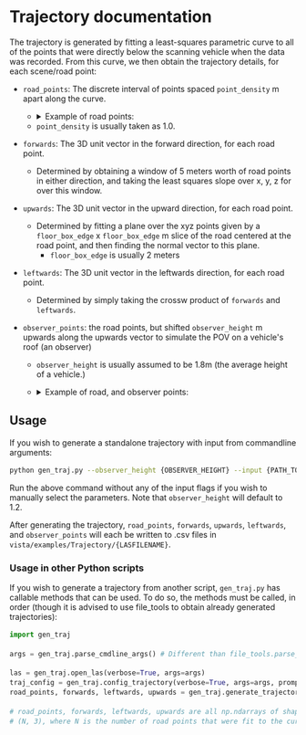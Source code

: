 # Trajectory documentation

The trajectory is generated by fitting a least-squares parametric curve to all of the points that were directly below the scanning vehicle when the data was recorded.
From this curve, we then obtain the trajectory details, for each scene/road point:

- ``road_points``: The discrete interval of points spaced ``point_density`` m apart along the curve.
  - <details><summary>Example of road points:</summary>

    ![Road points](images/road_points_example.png)
  </details>

  - ``point_density`` is usually taken as 1.0.
- ``forwards``: The 3D unit vector in the forward direction, for each road point.
  - Determined by obtaining a window of 5 meters worth of road points in either direction, and taking the least squares slope over x, y, z for over this window.
- ``upwards``: The 3D unit vector in the upward direction, for each road point.
  - Determined by fitting a plane over the xyz points given by a ``floor_box_edge`` x ``floor_box_edge`` m slice of the road centered at the road point, and then finding the normal vector to this plane.
    - ``floor_box_edge`` is usually 2 meters
- ``leftwards``: The 3D unit vector in the leftwards direction, for each road point.
  - Determined by simply taking the crossw product of ``forwards`` and ``leftwards``.
- ``observer_points``: the road points, but shifted ``observer_height`` m upwards along the upwards vector to simulate the POV on a vehicle's roof (an observer)
  - ``observer_height`` is usually assumed to be 1.8m (the average height of a vehicle.)
  - <details><summary>Example of road, and observer points:</summary>

    ![Road and observer points](images/road_and_observer_points_example.png)

  </details>

## Usage

If you wish to generate a standalone trajectory with input from commandline arguments:

```bash
python gen_traj.py --observer_height {OBSERVER_HEIGHT} --input {PATH_TO_LAS}
```

Run the above command without any of the input flags if you wish to manually select the parameters. Note that ``observer_height`` will default to 1.2.

After generating the trajectory, ``road_points``, ``forwards``, ``upwards``, ``leftwards``, and ``observer_points`` will each be written to .csv files in ``vista/examples/Trajectory/{LASFILENAME}``.

### Usage in other Python scripts

If you wish to generate a trajectory from another script, ``gen_traj.py`` has callable methods that can be used. To do so, the methods must be called, in order (though it is advised to use file_tools to obtain already generated trajectories):

```python
import gen_traj

args = gen_traj.parse_cmdline_args() # Different than file_tools.parse_cmdline_args()!

las = gen_traj.open_las(verbose=True, args=args)
traj_config = gen_traj.config_trajectory(verbose=True, args=args, promptuser=False) # Not the trajectory itself
road_points, forwards, leftwards, upwards = gen_traj.generate_trajectory(verbose=True, las_obj=las, traj=traj_config)

# road_points, forwards, leftwards, upwards are all np.ndarrays of shape
# (N, 3), where N is the number of road points that were fit to the curve.
```
